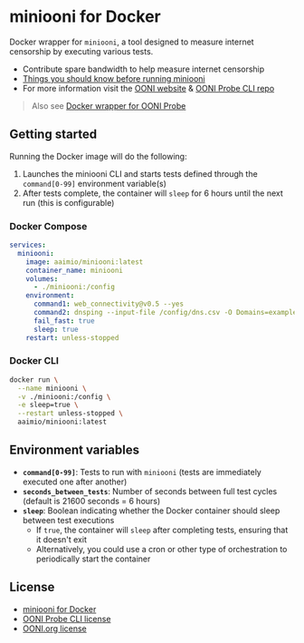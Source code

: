 # miniooni for Docker

Docker wrapper for `miniooni`, a tool designed to measure internet censorship by executing various tests.

- Contribute spare bandwidth to help measure internet censorship
- [Things you should know before running miniooni](https://ooni.org/about/risks/)
- For more information visit the [OONI website](https://ooni.org) & [OONI Probe CLI repo](https://github.com/ooni/probe-cli)

> Also see [Docker wrapper for OONI Probe](https://github.com/aaimio/ooniprobe)

## Getting started

Running the Docker image will do the following:

1. Launches the miniooni CLI and starts tests defined through the `command[0-99]` environment variable(s)
2. After tests complete, the container will `sleep` for 6 hours until the next run (this is configurable)

### Docker Compose

```yaml
services:
  miniooni:
    image: aaimio/miniooni:latest
    container_name: miniooni
    volumes:
      - ./miniooni:/config
    environment:
      command1: web_connectivity@v0.5 --yes
      command2: dnsping --input-file /config/dns.csv -O Domains=example.com --yes
      fail_fast: true
      sleep: true
    restart: unless-stopped
```

### Docker CLI

```sh
docker run \
  --name miniooni \
  -v ./miniooni:/config \
  -e sleep=true \
  --restart unless-stopped \
  aaimio/miniooni:latest
```

## Environment variables

- **`command[0-99]`**: Tests to run with `miniooni` (tests are immediately executed one after another)
- **`seconds_between_tests`**: Number of seconds between full test cycles (default is 21600 seconds = 6 hours)
- **`sleep`**: Boolean indicating whether the Docker container should sleep between test executions
  - If `true`, the container will `sleep` after completing tests, ensuring that it doesn't exit
  - Alternatively, you could use a cron or other type of orchestration to periodically start the container

## License

- [miniooni for Docker](https://github.com/aaimio/miniooni/blob/main/LICENSE)
- [OONI Probe CLI license](https://github.com/ooni/probe-cli/blob/master/LICENSE)
- [OONI.org license](https://github.com/ooni/ooni.org/blob/master/LICENSE)
